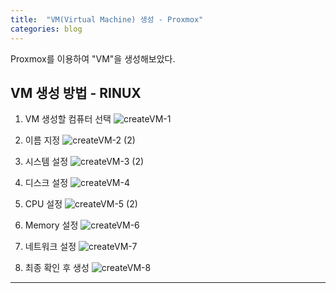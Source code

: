```yaml
---
title:  "VM(Virtual Machine) 생성 - Proxmox"
categories: blog
---
```

Proxmox를 이용하여 "VM"을 생성해보았다. 

## VM 생성 방법 - RINUX

1. VM 생성할 컴퓨터 선택
![createVM-1](https://github.com/D-Cloude/Blog-site/assets/138245914/31147fbc-adaf-4179-8ea1-92abebe725b8)

2. 이름 지정
![createVM-2 (2)](https://github.com/D-Cloude/Blog-site/assets/138245914/edefeb5d-6c2e-4c8d-abaa-b6033e753801)

3. 시스템 설정
![createVM-3 (2)](https://github.com/D-Cloude/Blog-site/assets/138245914/e1c4fb0c-a1f7-4b53-9ebb-2e8403890cdd)

4. 디스크 설정
![createVM-4](https://github.com/D-Cloude/Blog-site/assets/138245914/729813b1-ed58-4cf0-9bd7-65f5e5bf6f25)

5. CPU 설정
![createVM-5 (2)](https://github.com/D-Cloude/Blog-site/assets/138245914/334fad7f-2488-4323-85bb-31c82f618168)

6. Memory 설정
![createVM-6](https://github.com/D-Cloude/Blog-site/assets/138245914/cacddf46-5f6f-42aa-8837-f325d3e696d3)

7. 네트워크 설정
![createVM-7](https://github.com/D-Cloude/Blog-site/assets/138245914/9475584e-da9b-4e12-b2b1-93ff60a72ce2)

8. 최종 확인 후 생성
![createVM-8](https://github.com/D-Cloude/Blog-site/assets/138245914/81d17abb-5ccd-40fe-bab9-1abec84c58ce)

- - -
